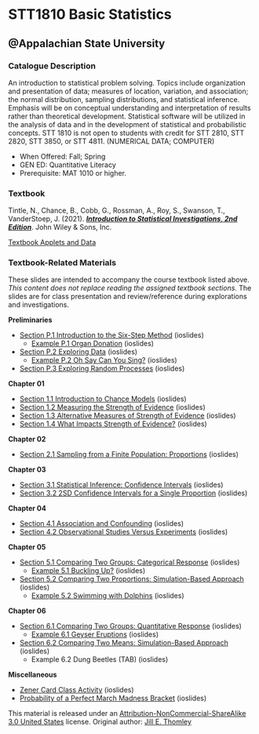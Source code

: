 # STT1810 Basic Statistics
## @Appalachian State University

### Catalogue Description

An introduction to statistical problem solving. Topics include organization and presentation of data; measures of location, variation, and association; the normal distribution, sampling distributions, and statistical inference. Emphasis will be on conceptual understanding and interpretation of results rather than theoretical development. Statistical software will be utilized in the analysis of data and in the development of statistical and probabilistic concepts. STT 1810 is not open to students with credit for STT 2810, STT 2820, STT 3850, or STT 4811. (NUMERICAL DATA; COMPUTER)

* When Offered: Fall; Spring
* GEN ED: Quantitative Literacy
* Prerequisite: MAT 1010 or higher.

### **Textbook**

Tintle, N., Chance, B., Cobb, G., Rossman, A., Roy, S., Swanson, T., VanderStoep, J. (2021). [***Introduction to Statistical Investigations, 2nd Edition***](http://www.isi-stats.com/isi/index2nd.html). John Wiley & Sons, Inc.

[Textbook Applets and Data](http://www.isi-stats.com/isi2nd/ISIapplets2021.html)

### **Textbook-Related Materials**

These slides are intended to accompany the course textbook listed above. *This content does not replace reading the assigned textbook sections.* The slides are for class presentation and review/reference during explorations and investigations.

**Preliminaries**

* [Section P.1 Introduction to the Six-Step Method](https://stat-jet-asu.github.io/STT1810BasicStatistics/Slides/CHP_1.html) (ioslides)
   * [Example P.1 Organ Donation](https://stat-jet-asu.github.io/STT1810BasicStatistics/Slides/ExampleP_1.html) (ioslides)
* [Section P.2 Exploring Data](https://stat-jet-asu.github.io/STT1810BasicStatistics/Slides/CHP_2.html) (ioslides)
   * [Example P.2 Oh Say Can You Sing?](https://stat-jet-asu.github.io/STT1810BasicStatistics/Slides/ExampleP_2.html) (ioslides)
* [Section P.3 Exploring Random Processes](https://stat-jet-asu.github.io/STT1810BasicStatistics/Slides/CHP_3.html) (ioslides)

**Chapter 01**

* [Section 1.1 Introduction to Chance Models](https://stat-jet-asu.github.io/STT1810BasicStatistics/Slides/CH1_1.html) (ioslides)
* [Section 1.2 Measuring the Strength of Evidence](https://stat-jet-asu.github.io/STT1810BasicStatistics/Slides/CH1_2.html) (ioslides)
* [Section 1.3 Alternative Measures of Strength of Evidence](https://stat-jet-asu.github.io/STT1810BasicStatistics/Slides/CH1_3.html) (ioslides)
* [Section 1.4 What Impacts Strength of Evidence?](https://stat-jet-asu.github.io/STT1810BasicStatistics/Slides/CH1_4.html) (ioslides)

**Chapter 02**

* [Section 2.1 Sampling from a Finite Population: Proportions](https://stat-jet-asu.github.io/STT1810BasicStatistics/Slides/CH2_1.html) (ioslides)

**Chapter 03**

* [Section 3.1 Statistical Inference: Confidence Intervals](https://stat-jet-asu.github.io/STT1810BasicStatistics/Slides/CH3_1.html) (ioslides)
* [Section 3.2 2SD Confidence Intervals for a Single Proportion](https://stat-jet-asu.github.io/STT1810BasicStatistics/Slides/CH3_2.html) (ioslides)

**Chapter 04**

* [Section 4.1 Association and Confounding](https://stat-jet-asu.github.io/STT1810BasicStatistics/Slides/CH4_1.html) (ioslides)
* [Section 4.2 Observational Studies Versus Experiments](https://stat-jet-asu.github.io/STT1810BasicStatistics/Slides/CH4_2.html) (ioslides)

**Chapter 05**

* [Section 5.1 Comparing Two Groups: Categorical Response](https://stat-jet-asu.github.io/STT1810BasicStatistics/Slides/CH5_1.html) (ioslides)
   * [Example 5.1 Buckling Up?](https://stat-jet-asu.github.io/STT1810BasicStatistics/Slides/Example5_1.html) (ioslides)
* [Section 5.2 Comparing Two Proportions: Simulation-Based Approach](https://stat-jet-asu.github.io/STT1810BasicStatistics/Slides/CH5_2.html) (ioslides)
   * [Example 5.2 Swimming with Dolphins](https://stat-jet-asu.github.io/STT1810BasicStatistics/Slides/Example5_2.html) (ioslides)

**Chapter 06**

* [Section 6.1 Comparing Two Groups: Quantitative Response](https://stat-jet-asu.github.io/STT1810BasicStatistics/Slides/CH6_1.html) (ioslides)
   * [Example 6.1 Geyser Eruptions](https://stat-jet-asu.github.io/STT1810BasicStatistics/Slides/Example6_1.html) (ioslides)
* [Section 6.2 Comparing Two Means: Simulation-Based Approach](https://stat-jet-asu.github.io/STT1810BasicStatistics/Slides/CH6_2.html) (ioslides)
   * Example 6.2 Dung Beetles (TAB) (ioslides)
   
**Miscellaneous**

* [Zener Card Class Activity](https://stat-jet-asu.github.io/STT1810BasicStatistics/Slides/ESPZenerCards.html) (ioslides)
* [Probability of a Perfect March Madness Bracket](https://stat-jet-asu.github.io/STT1810BasicStatistics/Slides/PerfectBracketMM.html) (ioslides)

This material is released under an [Attribution-NonCommercial-ShareAlike 3.0 United States](https://creativecommons.org/licenses/by-nc-sa/3.0/us/) license. Original author: [Jill E. Thomley](https://jillthomley.github.io/)
